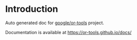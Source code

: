 # Introduction
Auto generated doc for [google/or-tools](https://github.com/google/or-tools) project.

Documentation is available at https://or-tools.github.io/docs/
